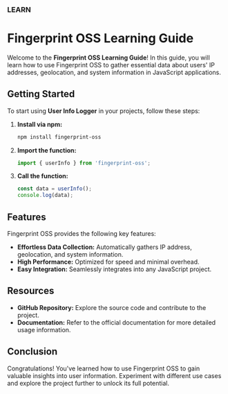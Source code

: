 ### LEARN

# Fingerprint OSS Learning Guide

Welcome to the **Fingerprint OSS Learning Guide**! In this guide, you will learn how to use Fingerprint OSS to gather essential data about users' IP addresses, geolocation, and system information in JavaScript applications.

## Getting Started

To start using **User Info Logger** in your projects, follow these steps:

1. **Install via npm:**
   ```bash
   npm install fingerprint-oss
   ```
2. **Import the function:**
   ```javascript
   import { userInfo } from 'fingerprint-oss';
   ```
3. **Call the function:**
   ```javascript
   const data = userInfo();
   console.log(data);
   ```

## Features

Fingerprint OSS provides the following key features:

- **Effortless Data Collection:** Automatically gathers IP address, geolocation, and system information.
- **High Performance:** Optimized for speed and minimal overhead.
- **Easy Integration:** Seamlessly integrates into any JavaScript project.

## Resources

- **GitHub Repository:** Explore the source code and contribute to the project.
- **Documentation:** Refer to the official documentation for more detailed usage information.

## Conclusion

Congratulations! You've learned how to use Fingerprint OSS to gain valuable insights into user information. Experiment with different use cases and explore the project further to unlock its full potential.
